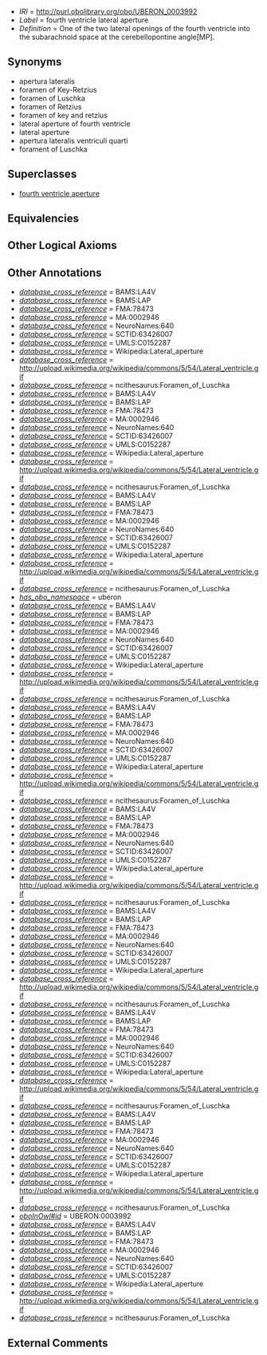  * *IRI* = http://purl.obolibrary.org/obo/UBERON_0003992
 * *Label* = fourth ventricle lateral aperture
 * *Definition* = One of the two lateral openings of the fourth ventricle into the subarachnoid space at the cerebellopontine angle[MP].

## Synonyms

 * apertura lateralis
 * foramen of Key-Retzius
 * foramen of Luschka
 * foramen of Retzius
 * foramen of key and retzius
 * lateral aperture of fourth ventricle
 * lateral aperture
 * apertura lateralis ventriculi quarti
 * forament of Luschka

## Superclasses

 * [fourth ventricle aperture](../../UBERON/68/UBERON_0004668.md)

## Equivalencies


## Other Logical Axioms


## Other Annotations

 * *[database_cross_reference](../../ef/oboInOwl#hasDbXref.md)* = BAMS:LA4V
 * *[database_cross_reference](../../ef/oboInOwl#hasDbXref.md)* = BAMS:LAP
 * *[database_cross_reference](../../ef/oboInOwl#hasDbXref.md)* = FMA:78473
 * *[database_cross_reference](../../ef/oboInOwl#hasDbXref.md)* = MA:0002946
 * *[database_cross_reference](../../ef/oboInOwl#hasDbXref.md)* = NeuroNames:640
 * *[database_cross_reference](../../ef/oboInOwl#hasDbXref.md)* = SCTID:63426007
 * *[database_cross_reference](../../ef/oboInOwl#hasDbXref.md)* = UMLS:C0152287
 * *[database_cross_reference](../../ef/oboInOwl#hasDbXref.md)* = Wikipedia:Lateral_aperture
 * *[database_cross_reference](../../ef/oboInOwl#hasDbXref.md)* = http://upload.wikimedia.org/wikipedia/commons/5/54/Lateral_ventricle.gif
 * *[database_cross_reference](../../ef/oboInOwl#hasDbXref.md)* = ncithesaurus:Foramen_of_Luschka
 * *[database_cross_reference](../../ef/oboInOwl#hasDbXref.md)* = BAMS:LA4V
 * *[database_cross_reference](../../ef/oboInOwl#hasDbXref.md)* = BAMS:LAP
 * *[database_cross_reference](../../ef/oboInOwl#hasDbXref.md)* = FMA:78473
 * *[database_cross_reference](../../ef/oboInOwl#hasDbXref.md)* = MA:0002946
 * *[database_cross_reference](../../ef/oboInOwl#hasDbXref.md)* = NeuroNames:640
 * *[database_cross_reference](../../ef/oboInOwl#hasDbXref.md)* = SCTID:63426007
 * *[database_cross_reference](../../ef/oboInOwl#hasDbXref.md)* = UMLS:C0152287
 * *[database_cross_reference](../../ef/oboInOwl#hasDbXref.md)* = Wikipedia:Lateral_aperture
 * *[database_cross_reference](../../ef/oboInOwl#hasDbXref.md)* = http://upload.wikimedia.org/wikipedia/commons/5/54/Lateral_ventricle.gif
 * *[database_cross_reference](../../ef/oboInOwl#hasDbXref.md)* = ncithesaurus:Foramen_of_Luschka
 * *[database_cross_reference](../../ef/oboInOwl#hasDbXref.md)* = BAMS:LA4V
 * *[database_cross_reference](../../ef/oboInOwl#hasDbXref.md)* = BAMS:LAP
 * *[database_cross_reference](../../ef/oboInOwl#hasDbXref.md)* = FMA:78473
 * *[database_cross_reference](../../ef/oboInOwl#hasDbXref.md)* = MA:0002946
 * *[database_cross_reference](../../ef/oboInOwl#hasDbXref.md)* = NeuroNames:640
 * *[database_cross_reference](../../ef/oboInOwl#hasDbXref.md)* = SCTID:63426007
 * *[database_cross_reference](../../ef/oboInOwl#hasDbXref.md)* = UMLS:C0152287
 * *[database_cross_reference](../../ef/oboInOwl#hasDbXref.md)* = Wikipedia:Lateral_aperture
 * *[database_cross_reference](../../ef/oboInOwl#hasDbXref.md)* = http://upload.wikimedia.org/wikipedia/commons/5/54/Lateral_ventricle.gif
 * *[database_cross_reference](../../ef/oboInOwl#hasDbXref.md)* = ncithesaurus:Foramen_of_Luschka
 * *[has_obo_namespace](../../ce/oboInOwl#hasOBONamespace.md)* = uberon
 * *[database_cross_reference](../../ef/oboInOwl#hasDbXref.md)* = BAMS:LA4V
 * *[database_cross_reference](../../ef/oboInOwl#hasDbXref.md)* = BAMS:LAP
 * *[database_cross_reference](../../ef/oboInOwl#hasDbXref.md)* = FMA:78473
 * *[database_cross_reference](../../ef/oboInOwl#hasDbXref.md)* = MA:0002946
 * *[database_cross_reference](../../ef/oboInOwl#hasDbXref.md)* = NeuroNames:640
 * *[database_cross_reference](../../ef/oboInOwl#hasDbXref.md)* = SCTID:63426007
 * *[database_cross_reference](../../ef/oboInOwl#hasDbXref.md)* = UMLS:C0152287
 * *[database_cross_reference](../../ef/oboInOwl#hasDbXref.md)* = Wikipedia:Lateral_aperture
 * *[database_cross_reference](../../ef/oboInOwl#hasDbXref.md)* = http://upload.wikimedia.org/wikipedia/commons/5/54/Lateral_ventricle.gif
 * *[database_cross_reference](../../ef/oboInOwl#hasDbXref.md)* = ncithesaurus:Foramen_of_Luschka
 * *[database_cross_reference](../../ef/oboInOwl#hasDbXref.md)* = BAMS:LA4V
 * *[database_cross_reference](../../ef/oboInOwl#hasDbXref.md)* = BAMS:LAP
 * *[database_cross_reference](../../ef/oboInOwl#hasDbXref.md)* = FMA:78473
 * *[database_cross_reference](../../ef/oboInOwl#hasDbXref.md)* = MA:0002946
 * *[database_cross_reference](../../ef/oboInOwl#hasDbXref.md)* = NeuroNames:640
 * *[database_cross_reference](../../ef/oboInOwl#hasDbXref.md)* = SCTID:63426007
 * *[database_cross_reference](../../ef/oboInOwl#hasDbXref.md)* = UMLS:C0152287
 * *[database_cross_reference](../../ef/oboInOwl#hasDbXref.md)* = Wikipedia:Lateral_aperture
 * *[database_cross_reference](../../ef/oboInOwl#hasDbXref.md)* = http://upload.wikimedia.org/wikipedia/commons/5/54/Lateral_ventricle.gif
 * *[database_cross_reference](../../ef/oboInOwl#hasDbXref.md)* = ncithesaurus:Foramen_of_Luschka
 * *[database_cross_reference](../../ef/oboInOwl#hasDbXref.md)* = BAMS:LA4V
 * *[database_cross_reference](../../ef/oboInOwl#hasDbXref.md)* = BAMS:LAP
 * *[database_cross_reference](../../ef/oboInOwl#hasDbXref.md)* = FMA:78473
 * *[database_cross_reference](../../ef/oboInOwl#hasDbXref.md)* = MA:0002946
 * *[database_cross_reference](../../ef/oboInOwl#hasDbXref.md)* = NeuroNames:640
 * *[database_cross_reference](../../ef/oboInOwl#hasDbXref.md)* = SCTID:63426007
 * *[database_cross_reference](../../ef/oboInOwl#hasDbXref.md)* = UMLS:C0152287
 * *[database_cross_reference](../../ef/oboInOwl#hasDbXref.md)* = Wikipedia:Lateral_aperture
 * *[database_cross_reference](../../ef/oboInOwl#hasDbXref.md)* = http://upload.wikimedia.org/wikipedia/commons/5/54/Lateral_ventricle.gif
 * *[database_cross_reference](../../ef/oboInOwl#hasDbXref.md)* = ncithesaurus:Foramen_of_Luschka
 * *[database_cross_reference](../../ef/oboInOwl#hasDbXref.md)* = BAMS:LA4V
 * *[database_cross_reference](../../ef/oboInOwl#hasDbXref.md)* = BAMS:LAP
 * *[database_cross_reference](../../ef/oboInOwl#hasDbXref.md)* = FMA:78473
 * *[database_cross_reference](../../ef/oboInOwl#hasDbXref.md)* = MA:0002946
 * *[database_cross_reference](../../ef/oboInOwl#hasDbXref.md)* = NeuroNames:640
 * *[database_cross_reference](../../ef/oboInOwl#hasDbXref.md)* = SCTID:63426007
 * *[database_cross_reference](../../ef/oboInOwl#hasDbXref.md)* = UMLS:C0152287
 * *[database_cross_reference](../../ef/oboInOwl#hasDbXref.md)* = Wikipedia:Lateral_aperture
 * *[database_cross_reference](../../ef/oboInOwl#hasDbXref.md)* = http://upload.wikimedia.org/wikipedia/commons/5/54/Lateral_ventricle.gif
 * *[database_cross_reference](../../ef/oboInOwl#hasDbXref.md)* = ncithesaurus:Foramen_of_Luschka
 * *[database_cross_reference](../../ef/oboInOwl#hasDbXref.md)* = BAMS:LA4V
 * *[database_cross_reference](../../ef/oboInOwl#hasDbXref.md)* = BAMS:LAP
 * *[database_cross_reference](../../ef/oboInOwl#hasDbXref.md)* = FMA:78473
 * *[database_cross_reference](../../ef/oboInOwl#hasDbXref.md)* = MA:0002946
 * *[database_cross_reference](../../ef/oboInOwl#hasDbXref.md)* = NeuroNames:640
 * *[database_cross_reference](../../ef/oboInOwl#hasDbXref.md)* = SCTID:63426007
 * *[database_cross_reference](../../ef/oboInOwl#hasDbXref.md)* = UMLS:C0152287
 * *[database_cross_reference](../../ef/oboInOwl#hasDbXref.md)* = Wikipedia:Lateral_aperture
 * *[database_cross_reference](../../ef/oboInOwl#hasDbXref.md)* = http://upload.wikimedia.org/wikipedia/commons/5/54/Lateral_ventricle.gif
 * *[database_cross_reference](../../ef/oboInOwl#hasDbXref.md)* = ncithesaurus:Foramen_of_Luschka
 * *[database_cross_reference](../../ef/oboInOwl#hasDbXref.md)* = BAMS:LA4V
 * *[database_cross_reference](../../ef/oboInOwl#hasDbXref.md)* = BAMS:LAP
 * *[database_cross_reference](../../ef/oboInOwl#hasDbXref.md)* = FMA:78473
 * *[database_cross_reference](../../ef/oboInOwl#hasDbXref.md)* = MA:0002946
 * *[database_cross_reference](../../ef/oboInOwl#hasDbXref.md)* = NeuroNames:640
 * *[database_cross_reference](../../ef/oboInOwl#hasDbXref.md)* = SCTID:63426007
 * *[database_cross_reference](../../ef/oboInOwl#hasDbXref.md)* = UMLS:C0152287
 * *[database_cross_reference](../../ef/oboInOwl#hasDbXref.md)* = Wikipedia:Lateral_aperture
 * *[database_cross_reference](../../ef/oboInOwl#hasDbXref.md)* = http://upload.wikimedia.org/wikipedia/commons/5/54/Lateral_ventricle.gif
 * *[database_cross_reference](../../ef/oboInOwl#hasDbXref.md)* = ncithesaurus:Foramen_of_Luschka
 * *[oboInOwl#id](../../id/oboInOwl#id.md)* = UBERON:0003992
 * *[database_cross_reference](../../ef/oboInOwl#hasDbXref.md)* = BAMS:LA4V
 * *[database_cross_reference](../../ef/oboInOwl#hasDbXref.md)* = BAMS:LAP
 * *[database_cross_reference](../../ef/oboInOwl#hasDbXref.md)* = FMA:78473
 * *[database_cross_reference](../../ef/oboInOwl#hasDbXref.md)* = MA:0002946
 * *[database_cross_reference](../../ef/oboInOwl#hasDbXref.md)* = NeuroNames:640
 * *[database_cross_reference](../../ef/oboInOwl#hasDbXref.md)* = SCTID:63426007
 * *[database_cross_reference](../../ef/oboInOwl#hasDbXref.md)* = UMLS:C0152287
 * *[database_cross_reference](../../ef/oboInOwl#hasDbXref.md)* = Wikipedia:Lateral_aperture
 * *[database_cross_reference](../../ef/oboInOwl#hasDbXref.md)* = http://upload.wikimedia.org/wikipedia/commons/5/54/Lateral_ventricle.gif
 * *[database_cross_reference](../../ef/oboInOwl#hasDbXref.md)* = ncithesaurus:Foramen_of_Luschka

## External Comments

